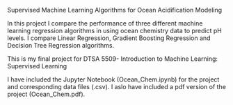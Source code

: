 Supervised Machine Learning Algorithms for Ocean Acidification Modeling

In this project I compare the performance of three different machine learning regression algorithms in using ocean chemistry data to predict pH levels. I compare Linear Regression, Gradient Boosting Regression and Decision Tree Regression algorithms.

This is my final project for DTSA 5509- Introduction to Machine Learning: Supervised Learning

I have included the Jupyter Notebook (Ocean_Chem.ipynb) for the project and corresponding data files (.csv). I aslo have included a pdf version of the project (Ocean_Chem.pdf).
